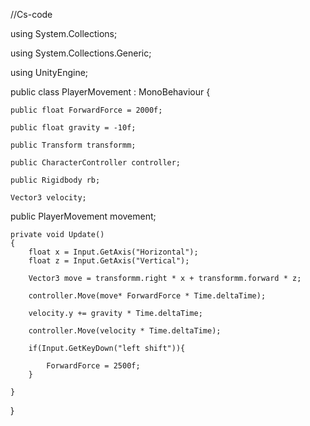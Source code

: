 //Cs-code

using System.Collections;

using System.Collections.Generic;

using UnityEngine;

public class PlayerMovement : MonoBehaviour
{

    public float ForwardForce = 2000f;

    public float gravity = -10f;

    public Transform transformm;

    public CharacterController controller;

    public Rigidbody rb;

    Vector3 velocity;

   public PlayerMovement movement;



    private void Update()
    {
        float x = Input.GetAxis("Horizontal");
        float z = Input.GetAxis("Vertical");

        Vector3 move = transformm.right * x + transformm.forward * z;

        controller.Move(move* ForwardForce * Time.deltaTime);

        velocity.y += gravity * Time.deltaTime;

        controller.Move(velocity * Time.deltaTime);

        if(Input.GetKeyDown("left shift")){

            ForwardForce = 2500f;
        }

    }
}
